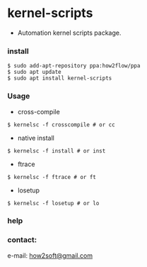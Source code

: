 # kernel-scripts
- Automation kernel scripts package.

### install
```
$ sudo add-apt-repository ppa:how2flow/ppa
$ sudo apt update
$ sudo apt install kernel-scripts
```

### Usage
- cross-compile
```
$ kernelsc -f crosscompile # or cc
```

- native install
```
$ kernelsc -f install # or inst
```

- ftrace
```
$ kernelsc -f ftrace # or ft
```

- losetup
```
$ kernelsc -f losetup # or lo
```

### help

### contact:
e-mail: <how2soft@gmail.com>
